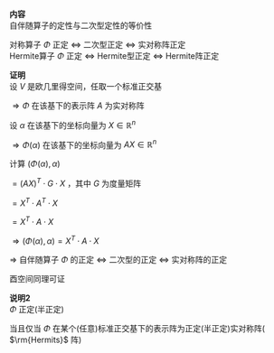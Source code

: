 **内容**  
自伴随算子的定性与二次型定性的等价性  
  
对称算子 $\Phi$ 正定 $\iff$ 二次型正定 $\iff$ 实对称阵正定  
Hermite算子 $\Phi$ 正定 $\iff$ Hermite型正定 $\iff$ Hermite阵正定  
  
**证明**  
设 $V$ 是欧几里得空间，任取一个标准正交基  
  
$\Rightarrow\Phi$ 在该基下的表示阵 $A$ 为实对称阵  
  
设 $\alpha$ 在该基下的坐标向量为 $X\in\mathbb{R}^n$  
  
$\Rightarrow\Phi(\alpha)$ 在该基下的坐标向量为 $AX\in\mathbb{R}^n$  
  
计算 $(\Phi(\alpha),\alpha)$  
  
$=(AX)^T\cdot G\cdot X$ ，其中 $G$ 为度量矩阵  
  
$=X^T\cdot A^T\cdot X$  
  
$=X^T\cdot A\cdot X$  
  
$\Rightarrow(\Phi(\alpha),\alpha)=X^T\cdot A\cdot X$  
  
$\Rightarrow$ 自伴随算子 $\Phi$ 的正定 $\iff$ 二次型的正定 $\iff$ 实对称阵的正定  
  
酉空间同理可证  
  
**说明2**  
$\Phi$ 正定(半正定)  
  
当且仅当 $\Phi$ 在某个(任意)标准正交基下的表示阵为正定(半正定)实对称阵( $\rm{Hermits}$ 阵)  
